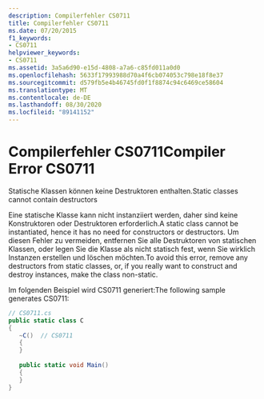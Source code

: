 ```yaml
---
description: Compilerfehler CS0711
title: Compilerfehler CS0711
ms.date: 07/20/2015
f1_keywords:
- CS0711
helpviewer_keywords:
- CS0711
ms.assetid: 3a5a6d90-e15d-4808-a7a6-c85fd011a0d0
ms.openlocfilehash: 5633f17993988d70a4f6cb074053c798e18f8e37
ms.sourcegitcommit: d579fb5e4b46745fd0f1f8874c94c6469ce58604
ms.translationtype: MT
ms.contentlocale: de-DE
ms.lasthandoff: 08/30/2020
ms.locfileid: "89141152"
---
```

# <a name="compiler-error-cs0711"></a><span data-ttu-id="dfbb5-103">Compilerfehler CS0711</span><span class="sxs-lookup"><span data-stu-id="dfbb5-103">Compiler Error CS0711</span></span>
<span data-ttu-id="dfbb5-104">Statische Klassen können keine Destruktoren enthalten.</span><span class="sxs-lookup"><span data-stu-id="dfbb5-104">Static classes cannot contain destructors</span></span>  
  
 <span data-ttu-id="dfbb5-105">Eine statische Klasse kann nicht instanziiert werden, daher sind keine Konstruktoren oder Destruktoren erforderlich.</span><span class="sxs-lookup"><span data-stu-id="dfbb5-105">A static class cannot be instantiated, hence it has no need for constructors or destructors.</span></span> <span data-ttu-id="dfbb5-106">Um diesen Fehler zu vermeiden, entfernen Sie alle Destruktoren von statischen Klassen, oder legen Sie die Klasse als nicht statisch fest, wenn Sie wirklich Instanzen erstellen und löschen möchten.</span><span class="sxs-lookup"><span data-stu-id="dfbb5-106">To avoid this error, remove any destructors from static classes, or, if you really want to construct and destroy instances, make the class non-static.</span></span>  
  
 <span data-ttu-id="dfbb5-107">Im folgenden Beispiel wird CS0711 generiert:</span><span class="sxs-lookup"><span data-stu-id="dfbb5-107">The following sample generates CS0711:</span></span>  
  
```csharp  
// CS0711.cs  
public static class C  
{  
   ~C()  // CS0711  
   {  
   }  
  
   public static void Main()  
   {  
   }  
}  
```

